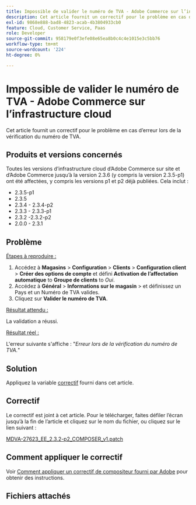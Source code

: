 ```yaml
---
title: Impossible de valider le numéro de TVA - Adobe Commerce sur l’infrastructure cloud
description: Cet article fournit un correctif pour le problème en cas d’erreur lors de la vérification du numéro de TVA.
exl-id: 9868e888-bad8-4823-acab-4b3804933cb0
feature: Cloud, Customer Service, Paas
role: Developer
source-git-commit: 958179e0f3efe08e65ea8b0c4c4e1015e3c5bb76
workflow-type: tm+mt
source-wordcount: '224'
ht-degree: 0%

---
```


# Impossible de valider le numéro de TVA - Adobe Commerce sur l’infrastructure cloud

Cet article fournit un correctif pour le problème en cas d’erreur lors de la vérification du numéro de TVA.

## Produits et versions concernés

Toutes les versions d’infrastructure cloud d’Adobe Commerce sur site et d’Adobe Commerce jusqu’à la version 2.3.6 (y compris la version 2.3.5-p1) ont été affectées, y compris les versions p1 et p2 déjà publiées. Cela inclut :

* 2.3.5-p1
* 2.3.5
* 2.3.4 - 2.3.4-p2
* 2.3.3 - 2.3.3-p1
* 2.3.2 -2.3.2-p2
* 2.0.0 - 2.3.1

## Problème

<u>Étapes à reproduire :</u>

1. Accédez à **Magasins** > **Configuration** > **Clients** > **Configuration client** > **Créer des options de compte** et défini **Activation de l’affectation automatique** to **Groupe de clients** to *Oui*.
1. Accédez à **Général** > **Informations sur le magasin** > et définissez un Pays et un Numéro de TVA valides.
1. Cliquez sur **Valider le numéro de TVA**.

<u>Résultat attendu :</u>

La validation a réussi.

<u>Résultat réel :</u>

L&#39;erreur suivante s&#39;affiche : &quot;*Erreur lors de la vérification du numéro de TVA.*&quot;

## Solution

Appliquez la variable [correctif](assets/MDVA-27623_EE_2.3.2-p2_COMPOSER_v1.patch.zip) fourni dans cet article.

## Correctif

Le correctif est joint à cet article. Pour le télécharger, faites défiler l’écran jusqu’à la fin de l’article et cliquez sur le nom du fichier, ou cliquez sur le lien suivant :

[MDVA-27623\_EE\_2.3.2-p2\_COMPOSER\_v1.patch](assets/MDVA-27623_EE_2.3.2-p2_COMPOSER_v1.patch.zip)

## Comment appliquer le correctif

Voir [Comment appliquer un correctif de compositeur fourni par Adobe](/help/how-to/general/how-to-apply-a-composer-patch-provided-by-magento.md) pour obtenir des instructions.

## Fichiers attachés
